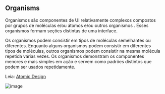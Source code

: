 ## Organisms

Organismos são componentes de UI relativamente complexos compostos por grupos de moléculas e/ou átomos e/ou outros organismos . Esses organismos formam seções distintas de uma interface.

Os organismos podem consistir em tipos de moléculas semelhantes ou diferentes. Enquanto alguns organismos podem consistir em diferentes tipos de moléculas, outros organismos podem consistir na mesma molécula repetida várias vezes. Os organismos demonstram os componentes menores e mais simples em ação e servem como padrões distintos que podem ser usados repetidamente.

Leia: [Atomic Design](https://atomicdesign.bradfrost.com/chapter-2/)

![image](https://user-images.githubusercontent.com/113141035/215096425-692fa448-97a7-42ec-ac04-25a4fd70748f.png)
